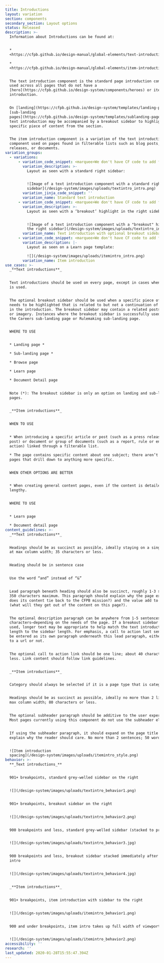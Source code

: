 ```yaml
---
title: Introductions
layout: variation
section: components
secondary_section: Layout options
status: Released
description: >-
  Information about Introductions can be found at:


  *
  <https://cfpb.github.io/design-manual/global-elements/text-introductions.html>

  *
  <https://cfpb.github.io/design-manual/global-elements/item-introduction.html>


  The text introduction component is the standard page introduction component
  used across all pages that do not have a
  [hero](https://cfpb.github.io/design-system/components/heroes) or item
  introduction.


  On [landing](https://cfpb.github.io/design-system/templates/landing-pages) or
  [sub-landing
  pages](https://cfpb.github.io/design-system/templates/sublanding-pages), the
  text introduction may be accompanied by a breakout sidebar to highlight a
  specific piece of content from the section.


  The item introduction component is a variation of the text introduction
  component used on pages found in filterable lists such as blog posts, press
  releases, or documents.
variation_groups:
  - variations:
      - variation_code_snippet: <marquee>We don't have CF code to add for this.</marquee>
        variation_description: >-
          Layout as seen with a standard right sidebar:


          ![Image of a text introduction component with a standard right
          sidebar](/design-system/images/uploads/textintro_intro.png)
        variation_jinja_code_snippet: ''
        variation_name: Standard text introduction
      - variation_code_snippet: <marquee>We don't have CF code to add for this.</marquee>
        variation_description: >-
          Layout as seen with a ‘breakout’ highlight in the right sidebar area:


          ![Image of a text introduction component with a "breakout" highlight in
          the right sidebar](/design-system/images/uploads/textintro_intro2.png)
        variation_name: Text introduction with optional breakout sidebar
      - variation_code_snippet: <marquee>We don't have CF code to add for this.</marquee>
        variation_description: |-
          Layout as seen on a Learn page template:

          ![](/design-system/images/uploads/itemintro_intro.png)
        variation_name: Item introduction
use_cases: >-
  _**Text introductions**_


  Text introductions should be used on every page, except in cases when a hero
  is used.


  The optional breakout sidebar should be used when a specific piece of content
  needs to be highlighted that is related to but not a continuation of content
  in the introduction. The breakout sidebar may contain a related posts element
  or imagery. Instances where the breakout sidebar is successfully used include
  the Careers sub-landing page or Rulemaking sub-landing page.


  WHERE TO USE


  * Landing page *

  * Sub-landing page *

  * Browse page

  * Learn page

  * Document Detail page


  Note (*): The breakout sidebar is only an option on landing and sub-landing
  pages.


  _**Item introductions**_


  WHEN TO USE


  * When introducing a specific article or post (such as a press release or blog
  post) or document or group of documents (such as a report, rule or enforcement
  action) linked through a filterable list.

  * The page contains specific content about one subject; there aren’t any child
  pages that drill down to anything more specific.


  WHEN OTHER OPTIONS ARE BETTER


  * When creating general content pages, even if the content is detailed or
  lengthy.


  WHERE TO USE


  * Learn page

  * Document detail page
content_guidelines: >-
  _**Text introductions**_


  Headings should be as succinct as possible, ideally staying on a single line
  at max column width; 35 characters or less.


  Heading should be in sentence case


  Use the word “and” instead of “&”


  Lead paragraph beneath heading should also be succinct, roughly 1-3 sentences;
  350 characters maximum. This paragraph should explain why the page exists (how
  does its content tie back to the CFPB mission?) and the value add to the user
  (what will they get out of the content on this page?).


  The optional description paragraph can be anywhere from 1-5 sentences–100-800
  characters–depending on the needs of the page. If a breakout sidebar is being
  used, longer text may be appropriate to help match the text introduction
  length to the sidebar length. For emphasis, a call to action last sentence can
  be entered as its own paragraph underneath this lead paragraph, either linked
  to a url or not.


  The optional call to action link should be one line; about 40 characters or
  less. Link content should follow link guidelines.


  _**Item introductions**_


  Category should always be selected if it is a page type that is categorized.


  Headings should be as succinct as possible, ideally no more than 2 lines at
  max column width; 80 characters or less.


  The optional subheader paragraph should be additive to the user experience.
  Most pages currently using this component do not use the subheader element.


  If using the subheader paragraph, it should expand on the page title and help
  explain why the reader should care. No more than 2 sentences; 50 words.


  ![Item introduction
  spacing](/design-system/images/uploads/itemintro_style.png)
behavior: >-
  **_Text introductions_**


  901+ breakpoints, standard grey-welled sidebar on the right


  ![](/design-system/images/uploads/textintro_behavior1.png)


  901+ breakpoints, breakout sidebar on the right


  ![](/design-system/images/uploads/textintro_behavior2.png)


  900 breakpoints and less, standard grey-welled sidebar (stacked to prefooter)


  ![](/design-system/images/uploads/textintro_behavior3.jpg)


  900 breakpoints and less, breakout sidebar stacked immediately after text
  intro


  ![](/design-system/images/uploads/textintro_behavior4.jpg)


  _**Item introductions**_


  901+ breakpoints, item introduction with sidebar to the right


  ![](/design-system/images/uploads/itemintro_behavior1.png)


  900 and under breakpoints, item intro takes up full width of viewport


  ![](/design-system/images/uploads/itemintro_behavior2.png)
accessibility: ''
research: ''
last_updated: 2020-01-28T15:55:47.394Z
---
```

